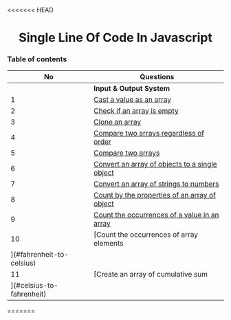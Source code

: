 <<<<<<< HEAD

<h1 align="center">Single Line Of Code In Javascript</h1>

<h3>Table of contents </h3>

| No                        | Questions                                                                         |
| ------------------------- | --------------------------------------------------------------------------------- |
|                           | **Input & Output System**                                                         |
| 1                         | [Cast a value as an array](#make-lower-case-to-capital)                           |
| 2                         | [Check if an array is empty](#make-capital-case-to-lower)                         |
| 3                         | [Clone an array](#decimal-to-hexa-decimal)                                        |
| 4                         | [Compare two arrays regardless of order](#sum-2-numbers-from-inputs)              |
| 5                         | [Compare two arrays](#average-number-from-inputs)                                 |
| 6                         | [Convert an array of objects to a single object](#area-of-a-triangle-from-inputs) |
| 7                         | [Convert an array of strings to numbers](#length-of-3-sides-of-a-triangle)        |
| 8                         | [Count by the properties of an array of object](#area-of-rectangle)               |
| 9                         | [Count the occurrences of a value in an array](#radius-of-the-circle)             |
| 10                        | [Count the occurrences of array elements                                          |
| ](#fahrenheit-to-celsius) |
| 11                        | [Create an array of cumulative sum                                                |
| ](#celsius-to-fahrenheit) |

=======
